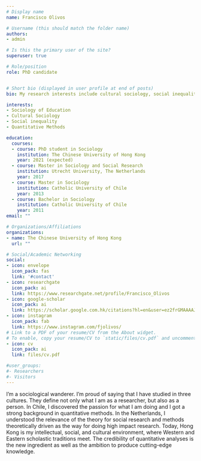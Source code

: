```yaml
---
# Display name
name: Francisco Olivos

# Username (this should match the folder name)
authors:
- admin

# Is this the primary user of the site?
superuser: true

# Role/position
role: PhD candidate


# Short bio (displayed in user profile at end of posts)
bio: My research interests include cultural sociology, social inequality, sociology of education and quantitative methods.

interests:
- Sociology of Education
- Cultural Sociology
- Social inequality
- Quantitative Methods

education:
  courses:
  - course: PhD student in Sociology
    institution: The Chinese University of Hong Kong
    year: 2021 (expected)
  - course: Master in Sociology and Social Research
    institution: Utrecht University, The Netherlands
    year: 2017
  - course: Master in Sociology 
    institution: Catholic University of Chile
    year: 2013
  - course: Bachelor in Sociology 
    institution: Catholic University of Chile
    year: 2011
email: ""

# Organizations/Affiliations
organizations:
- name: The Chinese University of Hong Kong
  url: ""

# Social/Academic Networking
social:
- icon: envelope
  icon_pack: fas
  link: '#contact'
- icon: researchgate
  icon_pack: ai
  link: https://www.researchgate.net/profile/Francisco_Olivos
- icon: google-scholar
  icon_pack: ai
  link: https://scholar.google.com.hk/citations?hl=en&user=ez2frGMAAAAJ
- icon: instagram
  icon_pack: fab
  link: https://www.instagram.com/fjolivos/
# Link to a PDF of your resume/CV from the About widget.
# To enable, copy your resume/CV to `static/files/cv.pdf` and uncomment the lines below.  
- icon: cv
  icon_pack: ai
  link: files/cv.pdf

#user_groups:
#- Researchers
#- Visitors
---
```


I’m a sociological wanderer. I’m proud of saying that I have studied in three cultures. They define not only what I am as a researcher, but also as a person. In Chile, I discovered the passion for what I am doing and I got a strong background in quantitative methods. In the Netherlands, I understood the relevance of the theory for social research and methods theoretically driven as the way for doing high impact research. Today, Hong Kong is my intellectual, social, and cultural environment, where Western and Eastern scholastic traditions meet. The credibility of quantitative analyses is the new ingredient as well as the ambition to produce cutting-edge knowledge.


